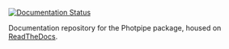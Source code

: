 [![Documentation Status](https://readthedocs.org/projects/photpipe_docs/badge/?version=latest)](http://sntd.readthedocs.org/en/latest/?badge=latest)

Documentation repository for the Photpipe package, housed on [ReadTheDocs](https://photpipe.readthedocs.io/en/latest).